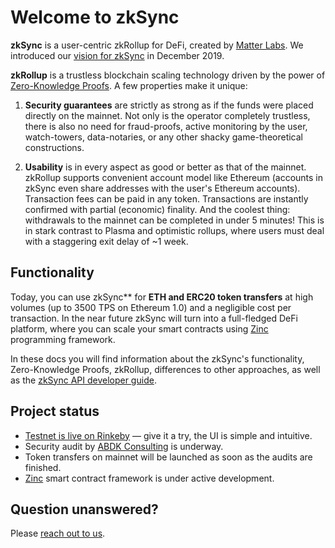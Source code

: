 # Welcome to zkSync

**zkSync** is a user-centric zkRollup for DeFi, created by [Matter Labs](https://matter-labs.io). We introduced our [vision for zkSync](https://medium.com/matter-labs/introducing-zk-sync-the-missing-link-to-mass-adoption-of-ethereum-14c9cea83f58) in December 2019.

**zkRollup** is a trustless blockchain scaling technology driven by the power of [Zero-Knowledge Proofs](https://github.com/matter-labs/awesome-zero-knowledge-proofs). A few properties make it unique:

1. **Security guarantees** are strictly as strong as if the funds were placed directly on the mainnet. Not only is the operator completely trustless, there is also no need for fraud-proofs, active monitoring by the user, watch-towers, data-notaries, or any other shacky game-theoretical constructions. 

2. **Usability** is in every aspect as good or better as that of the mainnet. zkRollup supports convenient account model like Ethereum (accounts in zkSync even share addresses with the user's Ethereum accounts). Transaction fees can be paid in any token. Transactions are instantly confirmed with partial (economic) finality. And the coolest thing: withdrawals to the mainnet can be completed in under 5 minutes! This is in stark contrast to Plasma and optimistic rollups, where users must deal with a staggering exit delay of ~1 week.

## Functionality

Today, you can use zkSync** for **ETH and ERC20 token transfers** at high volumes (up to 3500 TPS on Ethereum 1.0) and a negligible cost per transaction. In the near future zkSync will turn into a full-fledged DeFi platform, where you can scale your smart contracts using [Zinc](https://github.com/matter-labs/zinc) programming framework.

In these docs you will find information about the zkSync's functionality, Zero-Knowledge Proofs, zkRollup, differences to other approaches, as well as the [zkSync API developer guide](/dev/).

## Project status

- [Testnet is live on Rinkeby](https://testnet.zksync.io) — give it a try, the UI is simple and intuitive.
- Security audit by [ABDK Consulting](https://www.abdk.consulting/) is underway.
- Token transfers on mainnet will be launched as soon as the audits are finished.
- [Zinc](https://github.com/matter-labs/zinc) smart contract framework is under active development.

## Question unanswered?

Please [reach out to us](/legal/contacts).